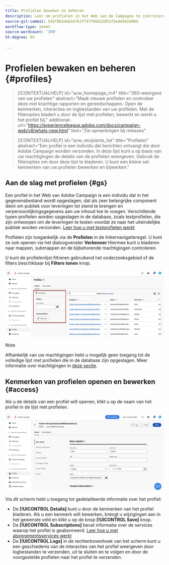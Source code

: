 ```yaml
---
title: Profielen bewaken en beheren
description: Leer om profielen in het Web van de Campagne te controleren en te beheren.
source-git-commit: 543f8b2de616f63f747fbb622053f5edd492d90d
workflow-type: tm+mt
source-wordcount: '359'
ht-degree: 0%

---
```


# Profielen bewaken en beheren {#profiles}

>[!CONTEXTUALHELP]
>id="acw_homepage_rn4"
>title="360-weergave van uw profielen"
>abstract="Maak nieuwe profielen en controleer deze met krachtige rapporten en gereedschappen. Open de kenmerken, interacties en logbestanden van uw profielen. Met de filteropties bladert u door de lijst met profielen, bewerkt en werkt u het profiel bij."
>additional-url="https://experienceleague.adobe.com/docs/campaign-web/v8/whats-new.html" text="Zie opmerkingen bij releases"

>[!CONTEXTUALHELP]
>id="acw_recipients_list"
>title="Profielen"
>abstract="Een profiel is een individu dat berichten ontvangt die door Adobe Campaign worden verzonden. In deze lijst kunt u op basis van uw machtigingen de details van de profielen weergeven. Gebruik de filteropties om door deze lijst te bladeren. U kunt een kleine set kenmerken van uw profielen bewerken en bijwerken."

## Aan de slag met profielen {#gs}

Een profiel in het Web van Adobe Campaign is een individu dat in het gegevensbestand wordt opgeslagen, dat als zeer belangrijke component dient om publiek voor leveringen tot stand te brengen en verpersoonlijkingsgegevens aan uw inhoud toe te voegen. Verschillende typen profielen worden opgeslagen in de database, zoals testprofielen, die zijn ontworpen om de leveringen te testen voordat ze naar het uiteindelijke publiek worden verzonden. [Leer hoe u met testprofielen werkt](test-profiles.md)

Profielen zijn toegankelijk via de **Profielen** in de linkernavigatieregel. U kunt ze ook openen via het dialoogvenster **Verkenner** Hiermee kunt u bladeren naar mappen, submappen en de bijbehorende machtigingen controleren.

U kunt de profielenlijst filtreren gebruikend het onderzoeksgebied of de filters beschikbaar bij **Filters tonen** knop.

![](assets/profiles-list.png)

>[!NOTE]
>
>Afhankelijk van uw machtigingen hebt u mogelijk geen toegang tot de volledige lijst met profielen die in de database zijn opgeslagen. Meer informatie over machtigingen in [deze sectie](../get-started/permissions.md).

## Kenmerken van profielen openen en bewerken {#access}

Als u de details van een profiel wilt openen, klikt u op de naam van het profiel in de lijst met profielen.

![](assets/profiles-details.png)

Via dit scherm hebt u toegang tot gedetailleerde informatie over het profiel:

* De **[!UICONTROL Details]** kunt u door de kenmerken van het profiel bladeren. Als u een kenmerk wilt bewerken, brengt u wijzigingen aan in het gewenste veld en klikt u op de knop **[!UICONTROL Save]** knop.
* De **[!UICONTROL Subscriptions]** bevat informatie over de services waarop het profiel is geabonneerd. [Leer hoe u met abonnementsservices werkt](manage-services.md)
* De **[!UICONTROL Logs]** in de rechterbovenhoek van het scherm kunt u een geschiedenis van de interacties van het profiel weergeven door logbestanden te verzenden, uit te sluiten en te volgen en door de voorgestelde profielen naar het profiel te verzenden.
